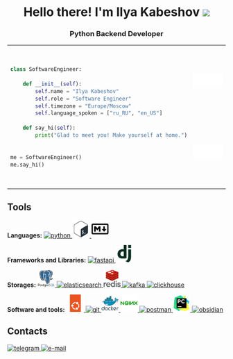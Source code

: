 <h1 align="center">Hello there! I'm Ilya Kabeshov <img src="https://github.com/blackcater/blackcater/raw/main/images/Hi.gif" height="32"/></h1>
<h3 align="center">Python Backend Developer</h4>

<table>
    <tr>
        <td rowspan="2">
            <pre>

```python
class SoftwareEngineer:

    def __init__(self):
        self.name = "Ilya Kabeshov"
        self.role = "Software Engineer"
        self.timezone = "Europe/Moscow"
        self.language_spoken = ["ru_RU", "en_US"]

    def say_hi(self):
        print("Glad to meet you! Make yourself at home.")


me = SoftwareEngineer()
me.say_hi()
```
</pre>
        </td>
        <td><a href="https://github.com/LuchnikKek/LuchnikKek"><img src="github-metrics/base.svg" alt="ooops, base metrics are not working"></a></td>
    </tr>
    <tr>
        <td><a href="https://github.com/LuchnikKek/LuchnikKek"><img src="github-metrics/wakatime.svg" alt="ooops, Wakatime metrics are not working"></a></td>
    </tr>
</table>


<h2>Tools</h2>

**Languages:**
<a href="https://www.python.org" target="_blank" rel="noreferrer"> <img src="https://cdn.worldvectorlogo.com/logos/python-5.svg" alt="python" width="40" height="40"/> </a> 
<a href="https://www.gnu.org/software/bash/manual/bash.html" target="_blank" rel="noreferrer"> <img src="https://raw.githubusercontent.com/devicons/devicon/master/icons/bash/bash-plain.svg" alt="bash" width="40" height="40"/> </a>
<a href="https://www.markdownguide.org/" target="_blank" rel="noreferrer"> <img src="https://raw.githubusercontent.com/devicons/devicon/master/icons/markdown/markdown-original.svg" alt="markdown" width="40" height="40"/> </a>

**Frameworks and Libraries:**
<a href="https://fastapi.tiangolo.com/" target="_blank" rel="noreferrer"> <img src="https://cdn.worldvectorlogo.com/logos/fastapi.svg" alt="fastapi" width="40" height="40"/> </a>
<a href="https://docs.djangoproject.com/" target="_blank" rel="noreferrer"> <img src="https://raw.githubusercontent.com/devicons/devicon/master/icons/django/django-plain.svg" alt="django" width="40" height="40"/> </a>

**Storages:**
<a href="https://www.postgresql.org" target="_blank" rel="noreferrer"> <img src="https://raw.githubusercontent.com/devicons/devicon/master/icons/postgresql/postgresql-original-wordmark.svg" alt="postgresql" width="40" height="40"/> </a>
<a href="https://www.elastic.co" target="_blank" rel="noreferrer"> <img src="https://www.vectorlogo.zone/logos/elastic/elastic-icon.svg" alt="elasticsearch" width="40" height="40"/> </a>
<a href="https://redis.io" target="_blank" rel="noreferrer"> <img src="https://raw.githubusercontent.com/devicons/devicon/master/icons/redis/redis-original-wordmark.svg" alt="redis" width="40" height="40"/> </a>
<a href="https://kafka.apache.org/" target="_blank" rel="noreferrer"> <img src="https://www.vectorlogo.zone/logos/apache_kafka/apache_kafka-icon.svg" alt="kafka" width="40" height="40"/> </a>
<a href="https://clickhouse.com/" target="_blank" rel="noreferrer"> <img src="https://vectorwiki.com/images/D9eMt__clickhouse.svg" alt="clickhouse" width="40" height="40"/> </a>

**Software and tools:**
<a href="https://ubuntu.com/" target="_blank" rel="noreferrer"> <img src="https://raw.githubusercontent.com/devicons/devicon/master/icons/ubuntu/ubuntu-original.svg" alt="ubuntu" width="40" height="40"/> </a>
<a href="https://git-scm.com/" target="_blank" rel="noreferrer"> <img src="https://www.vectorlogo.zone/logos/git-scm/git-scm-icon.svg" alt="git" width="40" height="40"/> </a>
<a href="https://www.docker.com/" target="_blank" rel="noreferrer"> <img src="https://raw.githubusercontent.com/devicons/devicon/master/icons/docker/docker-original-wordmark.svg" alt="docker" width="40" height="40"/> </a>
<a href="https://www.nginx.com" target="_blank" rel="noreferrer"> <img src="https://raw.githubusercontent.com/devicons/devicon/master/icons/nginx/nginx-original.svg" alt="nginx" width="40" height="40"/> </a>
<a href="https://postman.com" target="_blank" rel="noreferrer"> <img src="https://www.vectorlogo.zone/logos/getpostman/getpostman-icon.svg" alt="postman" width="40" height="40"/> </a>
<a href="https://www.jetbrains.com/pycharm/" target="_blank" rel="noreferrer"> <img src="https://raw.githubusercontent.com/devicons/devicon/master/icons/pycharm/pycharm-original.svg" alt="pycharm" width="40" height="40"/> </a>
<a href="https://obsidian.md/" target="_blank" rel="noreferrer"> <img src="https://raw.githubusercontent.com/gilbarbara/logos/main/logos/obsidian-icon.svg" alt="obsidian" width="40" height="40"/> </a>


<h2>Contacts</h2>
<a href="https://t.me/luchnikkek" target="_blank" rel="noreferrer"> <img src="https://cdn.worldvectorlogo.com/logos/telegram.svg" alt="telegram" width="40" height="40"/> </a>
<a href="mailto:ilua.kabeshov01@mail.ru" target="_blank" rel="noreferrer"> <img src="https://cdn.worldvectorlogo.com/logos/official-gmail-icon-2020-.svg" alt="e-mail" width="40" height="40"/> </a>
